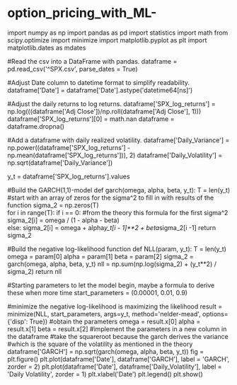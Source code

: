 # option_pricing_with_ML-
import numpy as np
import pandas as pd 
import statistics
import math
from scipy.optimize import minimize
import matplotlib.pyplot as plt
import matplotlib.dates as mdates

#Read the csv into a DataFrame with pandas.
dataframe = pd.read_csv('^SPX.csv', parse_dates = True)

#Adjust Date column to datetime format to simplify readability.
dataframe['Date'] = dataframe['Date'].astype('datetime64[ns]')

#Adjust the daily returns to log returns.
dataframe['SPX_log_returns'] = np.log(((dataframe['Adj Close'])/np.roll(dataframe['Adj Close'], 1)))
dataframe['SPX_log_returns'][0] = math.nan
dataframe = dataframe.dropna()

#Add a dataframe with daily realized volatility.
dataframe['Daily_Variance'] = np.power((dataframe['SPX_log_returns'] - np.mean(dataframe['SPX_log_returns'])), 2)
dataframe['Daily_Volatility'] = np.sqrt(dataframe['Daily_Variance'])

y_t = dataframe['SPX_log_returns'].values

#Build the GARCH(1,1)-model
def garch(omega, alpha, beta, y_t):
    T = len(y_t)
    #start with an array of zeros for the sigma^2 to fill in with results of the function
    sigma_2 = np.zeros(T)   
    for i in range(T):
        if i == 0:
            #from the theory this formula for the first sigma^2
            sigma_2[i] = omega / (1 - alpha - beta)     
        else:
            sigma_2[i] = omega + alpha*y_t[i - 1]**2 + beta*sigma_2[i -1]
    return sigma_2

#Build the negative log-likelihood function
def NLL(param, y_t):
    T = len(y_t)
    omega = param[0]
    alpha = param[1]
    beta = param[2]
    sigma_2 = garch(omega, alpha, beta, y_t)
    nll = np.sum(np.log(sigma_2) + (y_t**2) / sigma_2)
    return nll

#Starting parameters to let the model begin, maybe a formula to derive these when more time
start_parameters = (0.00001, 0.01, 0.9)

#minimize the negative log-likelihood is maximizing the likelihood
result = minimize(NLL, start_parameters, args=y_t, method='nelder-mead', options={'disp': True})
#obtain the parameters
omega = result.x[0]
alpha = result.x[1]
beta = result.x[2]
#implement the parameters in a new column in the dataframe
#take the squareroot because the garch derives the variance 
#which is the square of the volatility as mentioned in the theory
dataframe['GARCH'] = np.sqrt(garch(omega, alpha, beta, y_t)) 
fig = plt.figure()
plt.plot(dataframe['Date'], dataframe['GARCH'], label = 'GARCH', zorder = 2)
plt.plot(dataframe['Date'], dataframe['Daily_Volatility'], label = 'Daily Volatility', zorder = 1)
plt.xlabel('Date')
plt.legend()
plt.show()
